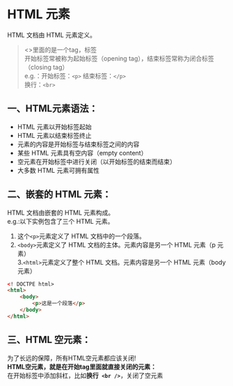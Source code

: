 # HTML 元素
HTML 文档由 HTML 元素定义。  
> <>里面的是一个tag，标签  
> 开始标签常被称为起始标签（opening tag），结束标签常称为闭合标签（closing tag）  
> e.g.：开始标签：`<p>`   结束标签：`</p>`  
> 换行：`<br>`

## 一、HTML元素语法：
* HTML 元素以开始标签起始
* HTML 元素以结束标签终止
* 元素的内容是开始标签与结束标签之间的内容
* 某些 HTML 元素具有空内容（empty content）
* 空元素在开始标签中进行关闭（以开始标签的结束而结束）
* 大多数 HTML 元素可拥有属性


## 二、嵌套的 HTML 元素：
HTML 文档由嵌套的 HTML 元素构成。  
e.g.:以下实例包含了三个 HTML 元素。
1. 这个` <p> `元素定义了 HTML 文档中的一个段落。
2. `<body>`元素定义了 HTML 文档的主体。元素内容是另一个 HTML 元素（p 元素）  
3.` <html> `元素定义了整个 HTML 文档。元素内容是另一个 HTML 元素（body 元素）

```html
<! DOCTPE html>
<html>
    <body>
        <p>这是一个段落</p>
    </body>
</html>
```


## 三、HTML 空元素：
为了长远的保障，所有HTML空元素都应该关闭!  
**HTML空元素，就是在开始tag里面就直接关闭的元素：**  
在开始标签中添加斜杠，比如**换行` <br />`**，关闭了空元素


